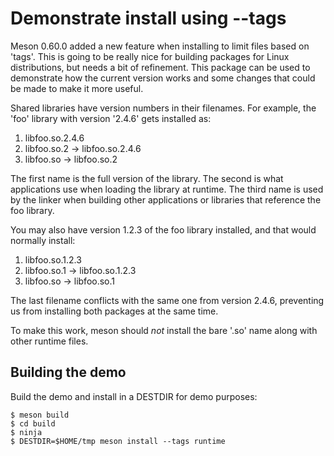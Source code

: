 # Demonstrate install using --tags

Meson 0.60.0 added a new feature when installing to limit files based
on 'tags'. This is going to be really nice for building packages for
Linux distributions, but needs a bit of refinement. This package can
be used to demonstrate how the current version works and some changes
that could be made to make it more useful.

Shared libraries have version numbers in their filenames. For example,
the 'foo' library with version '2.4.6' gets installed as:

 1. libfoo.so.2.4.6
 2. libfoo.so.2 -> libfoo.so.2.4.6
 3. libfoo.so -> libfoo.so.2

The first name is the full version of the library. The second is what
applications use when loading the library at runtime. The third name
is used by the linker when building other applications or libraries
that reference the foo library.

You may also have version 1.2.3 of the foo library installed, and that
would normally install:

 1. libfoo.so.1.2.3
 2. libfoo.so.1 -> libfoo.so.1.2.3
 3. libfoo.so -> libfoo.so.1

The last filename conflicts with the same one from version 2.4.6,
preventing us from installing both packages at the same time.

To make this work, meson should *not* install the bare '.so' name
along with other runtime files.

## Building the demo

Build the demo and install in a DESTDIR for demo purposes:

	$ meson build
	$ cd build
	$ ninja
	$ DESTDIR=$HOME/tmp meson install --tags runtime

